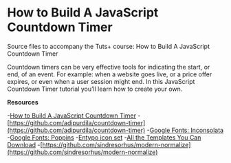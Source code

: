 # How to Build A JavaScript Countdown Timer
Source files to accompany the Tuts+ course: How to Build A JavaScript Countdown Timer

Countdown timers can be very effective tools for indicating the start, or end, of an event. For example: when a website goes live, or a price offer expires, or even when a user session might end. In this JavaScript Countdown Timer tutorial you’ll learn how to create your own.

**Resources**

-[How to Build A JavaScript Countdown Timer](https://webdesign.tutsplus.com/tutorials/how-to-build-a-javascript-countdown-timer--cms-93144)
-[https://github.com/adipurdila/countdown-timer](https://github.com/adipurdila/countdown-timer)
-[Google Fonts: Inconsolata](https://fonts.google.com/specimen/Inconsolata)
-[Google Fonts: Poppins](https://fonts.google.com/specimen/Poppins)
-[Entypo icon set](https://iconset.io/set/entypo)
-[All the Templates You Can Download](https://elements.envato.com/logo-armchair-furniture-chair-negative-space-style-ZVX9PE)
-[https://github.com/sindresorhus/modern-normalize](https://github.com/sindresorhus/modern-normalize)
